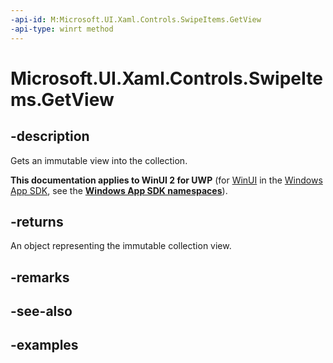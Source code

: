 ```yaml
---
-api-id: M:Microsoft.UI.Xaml.Controls.SwipeItems.GetView
-api-type: winrt method
---
```

<!-- Method syntax.
public IVectorView<SwipeItem> SwipeItems.GetView()
-->

# Microsoft.UI.Xaml.Controls.SwipeItems.GetView


## -description

Gets an immutable view into the collection.


**This documentation applies to WinUI 2 for UWP** (for [WinUI](/windows/apps/winui/winui3/) in the [Windows App SDK](/windows/apps/windows-app-sdk/), see the **[Windows App SDK namespaces](/windows/windows-app-sdk/api/winrt/)**).

## -returns

An object representing the immutable collection view.


## -remarks


## -see-also


## -examples


